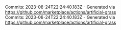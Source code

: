 Commits: 2023-08-24T22:24:40.183Z - Generated via https://github.com/marketplace/actions/artificial-grass
<br>
Commits: 2023-08-24T22:24:40.183Z - Generated via https://github.com/marketplace/actions/artificial-grass
<br>
